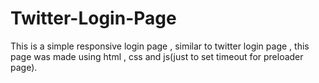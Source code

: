# Twitter-Login-Page
This is a simple responsive login page , similar to twitter login page , this page was made using html , css and js(just to set timeout for preloader page).
